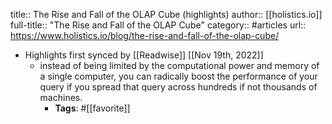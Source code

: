 title:: The Rise and Fall of the OLAP Cube (highlights)
author:: [[holistics.io]]
full-title:: "The Rise and Fall of the OLAP Cube"
category:: #articles
url:: https://www.holistics.io/blog/the-rise-and-fall-of-the-olap-cube/

- Highlights first synced by [[Readwise]] [[Nov 19th, 2022]]
	- instead of being limited by the computational power and memory of a single computer, you can radically boost the performance of your query if you spread that query across hundreds if not thousands of machines.
		- **Tags**: #[[favorite]]
